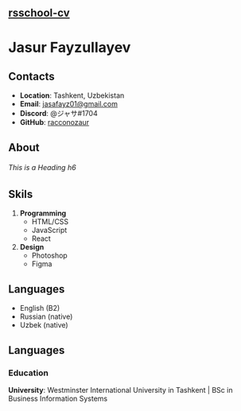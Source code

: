 ## [rsschool-cv]()
# Jasur Fayzullayev

## Contacts

* **Location**: Tashkent, Uzbekistan
* **Email**: jasafayz01@gmail.com
* **Discord**: @ジャサ#1704
* **GitHub**: [racconozaur](https://github.com/racconozaur)


## About



###### This is a Heading h6

## Skils

1. **Programming**
    * HTML/CSS
    * JavaScript
    * React
1. **Design**
    * Photoshop
    * Figma


## Languages

* English (B2)
* Russian (native)
* Uzbek (native)

## Languages

### Education

 **University**: Westminster International University in Tashkent | BSc in Business Information Systems